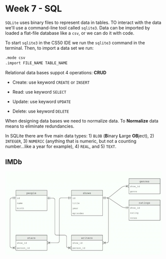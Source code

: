 # Week 7 - SQL

`SQLite` uses binary files to represent data in tables. TO interact with the data we'll use a command-line tool called `sqlite3`. Data can be imported by loaded a flat-file database like a `csv`, or we can do it with code. 

To start `sqlite3` in the CS50 IDE we run the `sqlite3` command in the terminal. Then, to import a data set we run:

``` bash
.mode csv
.import FILE_NAME TABLE_NAME
```

Relational data bases suppot 4 operations: **CRUD**

- Create: use keyword `CREATE` or `INSERT`

- Read: use keyword `SELECT`

- Update: use keyword `UPDATE`

- Delete: use keyword `DELETE`

When designing data bases we need to normalize data. To **Normalize** data means to eliminate redundancies.

In SQLite there are five main data types: 1) `BLOB` (**B**inary **L**arge **OB**ject), 2) `INTEGER`, 3) `NUMERIC` (anything that is numeric, but not a counting number...like a year for example), 4) `REAL`, and 5) `TEXT`.

## IMDb

![](imdb/imdb_relational_model.png)
